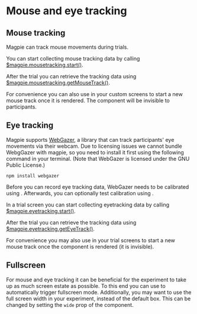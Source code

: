 # Mouse and eye tracking

## Mouse tracking
Magpie can track mouse movements during trials.

You can start collecting mouse tracking data by calling
[$magpie.mousetracking.start()](https://magpie-reference.netlify.app/#Mousetracking+start).

After the trial you can retrieve the tracking data using [$magpie.mousetracking.getMouseTrack()](https://magpie-reference.netlify.app/#Mousetracking+getMouseTrack).

For convenience you can also use [<MousetrackingStart>](https://magpie-reference.netlify.app/#mousetrackingstart) in your
custom screens to start a new mouse track once it is rendered. The component will be invisible to participants.

## Eye tracking
Magpie supports [WebGazer](https://webgazer.cs.brown.edu), a library that can track participants' eye movements
via their webcam. Due to licensing issues we cannot bundle WebgGazer with magpie, so you need to install it first using
the following command in your terminal. (Note that WebGazer is licensed under the GNU Public License.)

```shell
npm install webgazer
```

Before you can record eye tracking data, WebGazer needs to be calibrated using
[<EyetrackingCalibrationScreen>](https://magpie-reference.netlify.app/#eyetrackingcalibrationscreen). Afterwards, you can optionally
test calibration using [<EyetrackingValidationScreen>](https://magpie-reference.netlify.app/#eyetrackingvlidationscreen).

In a trial screen you can start collecting eyetracking data by calling [$magpie.eyetracking.start()](https://magpie-reference.netlify.app/#Eyetracking+start).

After the trial you can retrieve the tracking data using [$magpie.eyetracking.getEyeTrack()](https://magpie-reference.netlify.app/#Eyetracking+getEyeTrack).

For convenience you may also use [<EyetrackingStart>](https://magpie-reference.netlify.app/#eyetrackingstart) in your
trial screens to start a new mouse track once the component is rendered (it is invisible).

## Fullscreen
For mouse and eye tracking it can be beneficial for the experiment to take up as much screen estate as possible.
To this end you can use [<FullscreenStart>](https://magpie-reference.netlify.app/#fullscreenstart) to automatically trigger
fullscreen mode. Additionally, you may want to use the full screen width in your experiment, instead of the default box.
This can be changed by setting the `wide` prop of the [<Experiment>](https://magpie-reference.netlify.app/#experiment) component.

